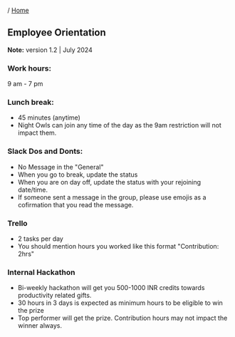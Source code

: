 / [Home](index.md)

## Employee Orientation

**Note:** version 1.2 | July 2024





### Work hours:
9 am - 7 pm

### Lunch break:
- 45 minutes (anytime)
- Night Owls can join any time of the day as the 9am restriction will not impact them.


### Slack Dos and Donts:
- No Message in the "General"
- When you go to break, update the status
- When you are on day off, update the status with your rejoining date/time.
- If someone sent a message in the group, please use emojis as a cofirmation that you read the message.


### Trello
- 2 tasks per day
- You should mention hours you worked like this format "Contribution: 2hrs"


### Internal Hackathon
- Bi-weekly hackathon will get you 500-1000 INR credits towards productivity related gifts.
- 30 hours in 3 days is expected as minimum hours to be eligible to win the prize
- Top performer will get the prize. Contribution hours may not impact the winner always.

